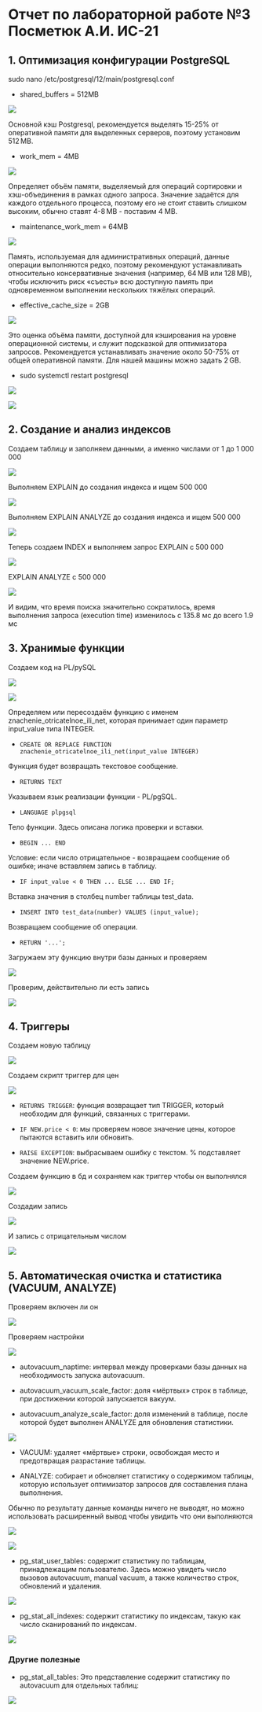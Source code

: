 # Отчет по лабораторной работе №3 Посметюк А.И. ИС-21

## **1.  Оптимизация конфигурации PostgreSQL**

sudo nano /etc/postgresql/12/main/postgresql.conf

- shared_buffers = 512MB

![](vertopal_036234df9d974265a20f3b802af504dc/media/image1.png)

Основной кэш Postgresql, рекомендуется выделять 15-25% от оперативной
памяти для выделенных серверов, поэтому установим 512 MB.

- work_mem = 4MB

![](vertopal_036234df9d974265a20f3b802af504dc/media/image2.png)

Определяет объём памяти, выделяемый для операций сортировки и
хэш-объединения в рамках одного запроса. Значение задаётся для каждого
отдельного процесса, поэтому его не стоит ставить слишком высоким,
обычно ставят 4-8 MB - поставим 4 MB.

- maintenance_work_mem = 64MB

![](vertopal_036234df9d974265a20f3b802af504dc/media/image3.png)

Память, используемая для административных операций, данные операции выполняются редко, поэтому рекомендуют устанавливать относительно консервативные значения (например, 64 MB или 128 MB), чтобы исключить риск «съесть» всю доступную память при одновременном выполнении нескольких тяжёлых операций.

- effective_cache_size = 2GB

![](vertopal_036234df9d974265a20f3b802af504dc/media/image4.png)

Это оценка объёма памяти, доступной для кэширования на уровне
операционной системы, и служит подсказкой для оптимизатора запросов.
Рекомендуется устанавливать значение около 50-75% от общей оперативной
памяти. Для нашей машины можно задать 2 GB.

- sudo systemctl restart postgresql

![](vertopal_036234df9d974265a20f3b802af504dc/media/image5.png)

![](vertopal_036234df9d974265a20f3b802af504dc/media/image6.png)

## **2.  Создание и анализ индексов**

Создаем таблицу и заполняем данными, а именно числами от 1 до 1 000 000

![](vertopal_036234df9d974265a20f3b802af504dc/media/image7.png)

Выполняем EXPLAIN до создания индекса и ищем 500 000

![](vertopal_036234df9d974265a20f3b802af504dc/media/image49.jpg)

Выполняем EXPLAIN ANALYZE до создания индекса и ищем 500 000

![](vertopal_036234df9d974265a20f3b802af504dc/media/image8.png)

Теперь создаем INDEX и выполняем запрос EXPLAIN c 500 000

![](vertopal_036234df9d974265a20f3b802af504dc/media/image50.jpg)

EXPLAIN ANALYZE c 500 000

![](vertopal_036234df9d974265a20f3b802af504dc/media/image9.png)

И видим, что время поиска значительно сократилось, время выполнения
запроса (execution time) изменилось с 135.8 мс до всего 1.9 мс

## **3.  Хранимые функции**

Создаем код на PL/pySQL

![](vertopal_036234df9d974265a20f3b802af504dc/media/image10.png)

![](vertopal_036234df9d974265a20f3b802af504dc/media/image11.png)

Определяем или пересоздаём функцию с именем znachenie_otricatelnoe_ili_net,
которая принимает один параметр input_value типа INTEGER.

- `CREATE OR REPLACE FUNCTION znachenie_otricatelnoe_ili_net(input_value
INTEGER)`

Функция будет возвращать текстовое сообщение.

- `RETURNS TEXT`

Указываем язык реализации функции - PL/pgSQL.

- `LANGUAGE plpgsql`

Тело функции. Здесь описана логика проверки и вставки.

- `BEGIN ... END`

Условие: если число отрицательное - возвращаем сообщение об ошибке;
иначе вставляем запись в таблицу.

- `IF input_value < 0 THEN ... ELSE ... END IF;`

Вставка значения в столбец number таблицы test_data.

- `INSERT INTO test_data(number) VALUES (input_value);`

Возвращаем сообщение об операции.

- `RETURN '...';`



Загружаем эту функцию внутри базы данных и проверяем

![](vertopal_036234df9d974265a20f3b802af504dc/media/image12.png)

Проверим, действительно ли есть запись

![](vertopal_036234df9d974265a20f3b802af504dc/media/image13.png)

## **4.  Триггеры**

Создаем новую таблицу

![](vertopal_036234df9d974265a20f3b802af504dc/media/image14.png)

Создаем скрипт триггер для цен

![](vertopal_036234df9d974265a20f3b802af504dc/media/image15.png)

- `RETURNS TRIGGER`: функция возвращает тип TRIGGER, который необходим для
функций, связанных с триггерами.

- `IF NEW.price < 0`: мы проверяем новое значение цены, которое пытаются
вставить или обновить.

- `RAISE EXCEPTION`: выбрасываем ошибку с текстом. % подставляет значение
NEW.price.

Создаем функцию в бд и сохраняем как триггер чтобы он выполнялся

![](vertopal_036234df9d974265a20f3b802af504dc/media/image16.png)

Создадим запись

![](vertopal_036234df9d974265a20f3b802af504dc/media/image17.png)

И запись с отрицательным числом

![](vertopal_036234df9d974265a20f3b802af504dc/media/image18.png)

## **5.  Автоматическая очистка и статистика (VACUUM, ANALYZE)**

Проверяем включен ли он

![](vertopal_036234df9d974265a20f3b802af504dc/media/image19.png)

Проверяем настройки

![](vertopal_036234df9d974265a20f3b802af504dc/media/image20.png)

- autovacuum_naptime: интервал между проверками базы данных на
необходимость запуска autovacuum.

- autovacuum_vacuum_scale_factor: доля «мёртвых» строк в таблице, при
достижении которой запускается вакуум.

- autovacuum_analyze_scale_factor: доля изменений в таблице, после которой
будет выполнен ANALYZE для обновления статистики.

![](vertopal_036234df9d974265a20f3b802af504dc/media/image21.png)

- VACUUM: удаляет «мёртвые» строки, освобождая место и предотвращая
разрастание таблицы.

- ANALYZE: cобирает и обновляет статистику о содержимом таблицы, которую
использует оптимизатор запросов для составления плана выполнения.

Обычно по результату данные команды ничего не выводят, но можно использовать расширенный вывод чтобы увидить что они выполняются

![](vertopal_036234df9d974265a20f3b802af504dc/media/image22.png)

![](vertopal_036234df9d974265a20f3b802af504dc/media/image23.png)

- pg_stat_user_tables: содержит статистику по таблицам, принадлежащим
пользователю. Здесь можно увидеть число вызовов autovacuum, manual
vacuum, а также количество строк, обновлений и удаления.

![](vertopal_036234df9d974265a20f3b802af504dc/media/image24.png)

- pg_stat_all_indexes: содержит статистику по индексам, такую как
число сканирований по индексам.

![](vertopal_036234df9d974265a20f3b802af504dc/media/image25.png)

### Другие полезные

- pg_stat_all_tables: Это представление содержит статистику по autovacuum для отдельных таблиц:

![](vertopal_036234df9d974265a20f3b802af504dc/media/image51.jpg)
